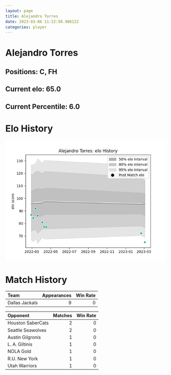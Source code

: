 ```yaml
---  
layout: page  
title: Alejandro Torres  
date: 2023-03-06 11:22:50.906122  
categories: player  
---
```

# Alejandro Torres

## Positions: C, FH

## Current elo: 65.0

## Current Percentile: 6.0

# Elo History


![elo history](history_AlejandroTorres.png)
# Match History


| Team           |   Appearances |   Win Rate |
|:---------------|--------------:|-----------:|
| Dallas Jackals |             9 |          0 |

| Opponent          |   Matches |   Win Rate |
|:------------------|----------:|-----------:|
| Houston SaberCats |         2 |          0 |
| Seattle Seawolves |         2 |          0 |
| Austin Gilgronis  |         1 |          0 |
| L. A. Giltinis    |         1 |          0 |
| NOLA Gold         |         1 |          0 |
| R.U. New York     |         1 |          0 |
| Utah Warriors     |         1 |          0 |